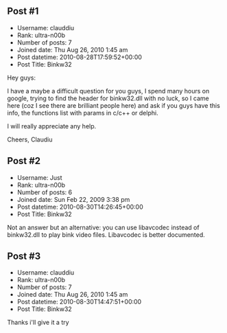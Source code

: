 ## Post #1
- Username: clauddiu
- Rank: ultra-n00b
- Number of posts: 7
- Joined date: Thu Aug 26, 2010 1:45 am
- Post datetime: 2010-08-28T17:59:52+00:00
- Post Title: Binkw32

Hey guys:

I have a maybe a difficult question for you guys, I spend many hours on google, trying to find the header for binkw32.dll with no luck, so I came here (coz I see there are brilliant people here) and ask if you guys have this info, the functions list with params in c/c++ or delphi.

I will really appreciate any help.

Cheers,
Claudiu
## Post #2
- Username: Just
- Rank: ultra-n00b
- Number of posts: 6
- Joined date: Sun Feb 22, 2009 3:38 pm
- Post datetime: 2010-08-30T14:26:45+00:00
- Post Title: Binkw32

Not an answer but an alternative: you can use libavcodec instead of binkw32.dll to play bink video files. Libavcodec is better documented.
## Post #3
- Username: clauddiu
- Rank: ultra-n00b
- Number of posts: 7
- Joined date: Thu Aug 26, 2010 1:45 am
- Post datetime: 2010-08-30T14:47:51+00:00
- Post Title: Binkw32

Thanks i'll give it a try
